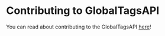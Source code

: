 # Contributing to GlobalTagsAPI

You can read about contributing to the GlobalTagsAPI [here](https://docs.globaltags.xyz/api/custom-auth-provider/)!